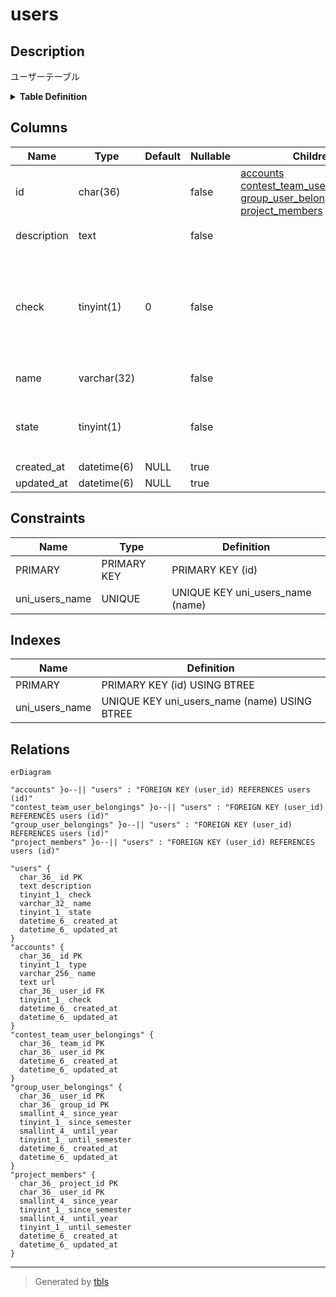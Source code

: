 # users

## Description

ユーザーテーブル

<details>
<summary><strong>Table Definition</strong></summary>

```sql
CREATE TABLE `users` (
  `id` char(36) NOT NULL,
  `description` text NOT NULL,
  `check` tinyint(1) NOT NULL DEFAULT 0,
  `name` varchar(32) NOT NULL,
  `state` tinyint(1) NOT NULL,
  `created_at` datetime(6) DEFAULT NULL,
  `updated_at` datetime(6) DEFAULT NULL,
  PRIMARY KEY (`id`),
  UNIQUE KEY `uni_users_name` (`name`)
) ENGINE=InnoDB DEFAULT CHARSET=utf8mb3
```

</details>

## Columns

| Name | Type | Default | Nullable | Children | Parents | Comment |
| ---- | ---- | ------- | -------- | -------- | ------- | ------- |
| id | char(36) |  | false | [accounts](accounts.md) [contest_team_user_belongings](contest_team_user_belongings.md) [group_user_belongings](group_user_belongings.md) [project_members](project_members.md) |  | ユーザーUUID |
| description | text |  | false |  |  | 自己紹介文 |
| check | tinyint(1) | 0 | false |  |  | 氏名を公開するかどうかの可否 (0: 停止, 1: 有効, 2: 一時停止) |
| name | varchar(32) |  | false |  |  | ユーザー名 |
| state | tinyint(1) |  | false |  |  | traQのユーザーアカウント状態 |
| created_at | datetime(6) | NULL | true |  |  |  |
| updated_at | datetime(6) | NULL | true |  |  |  |

## Constraints

| Name | Type | Definition |
| ---- | ---- | ---------- |
| PRIMARY | PRIMARY KEY | PRIMARY KEY (id) |
| uni_users_name | UNIQUE | UNIQUE KEY uni_users_name (name) |

## Indexes

| Name | Definition |
| ---- | ---------- |
| PRIMARY | PRIMARY KEY (id) USING BTREE |
| uni_users_name | UNIQUE KEY uni_users_name (name) USING BTREE |

## Relations

```mermaid
erDiagram

"accounts" }o--|| "users" : "FOREIGN KEY (user_id) REFERENCES users (id)"
"contest_team_user_belongings" }o--|| "users" : "FOREIGN KEY (user_id) REFERENCES users (id)"
"group_user_belongings" }o--|| "users" : "FOREIGN KEY (user_id) REFERENCES users (id)"
"project_members" }o--|| "users" : "FOREIGN KEY (user_id) REFERENCES users (id)"

"users" {
  char_36_ id PK
  text description
  tinyint_1_ check
  varchar_32_ name
  tinyint_1_ state
  datetime_6_ created_at
  datetime_6_ updated_at
}
"accounts" {
  char_36_ id PK
  tinyint_1_ type
  varchar_256_ name
  text url
  char_36_ user_id FK
  tinyint_1_ check
  datetime_6_ created_at
  datetime_6_ updated_at
}
"contest_team_user_belongings" {
  char_36_ team_id PK
  char_36_ user_id PK
  datetime_6_ created_at
  datetime_6_ updated_at
}
"group_user_belongings" {
  char_36_ user_id PK
  char_36_ group_id PK
  smallint_4_ since_year
  tinyint_1_ since_semester
  smallint_4_ until_year
  tinyint_1_ until_semester
  datetime_6_ created_at
  datetime_6_ updated_at
}
"project_members" {
  char_36_ project_id PK
  char_36_ user_id PK
  smallint_4_ since_year
  tinyint_1_ since_semester
  smallint_4_ until_year
  tinyint_1_ until_semester
  datetime_6_ created_at
  datetime_6_ updated_at
}
```

---

> Generated by [tbls](https://github.com/k1LoW/tbls)

